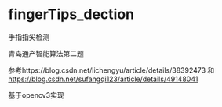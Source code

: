 # fingerTips_dection
手指指尖检测

青岛通产智能算法第二题

参考https://blog.csdn.net/lichengyu/article/details/38392473 和 https://blog.csdn.net/sufangqi123/article/details/49148041

基于opencv3实现
